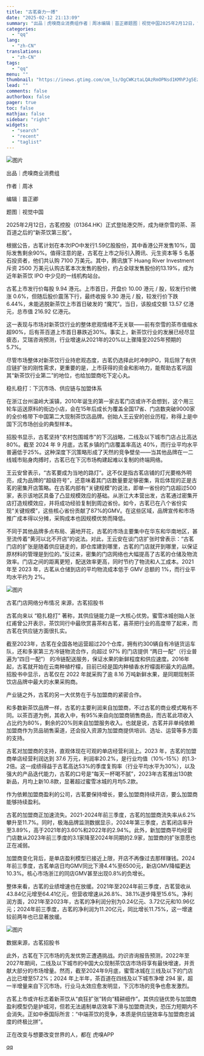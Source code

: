 ```yaml
---
title: "古茗奋力一搏"
date: "2025-02-12 21:13:09"
summary: "出品｜虎嗅商业消费组作者｜周冰编辑｜苗正卿题图｜视觉中国2025年2月12日，古茗控股（01364..."
categories:
  - "qq"
lang:
  - "zh-CN"
translations:
  - "zh-CN"
tags:
  - "qq"
menu: ""
thumbnail: "https://inews.gtimg.com/om_ls/OgCWKztaLQAzRmOPNsd1KMhPJg5Ezc-IEnR7McsIKp6_0AA_640360/0"
lead: ""
comments: false
authorbox: false
pager: true
toc: false
mathjax: false
sidebar: "right"
widgets:
  - "search"
  - "recent"
  - "taglist"
---
```


![图片](https://inews.gtimg.com/om_bt/OD-Cd1r6maFEoBnGscIApwFx0YnAxu-vQe-2b894vRJxEAA/641)

出品｜虎嗅商业消费组  


作者｜周冰

编辑｜苗正卿

题图｜视觉中国

2025年2月12日，古茗控股（01364.HK）正式登陆港交所，成为继奈雪的茶、茶百道之后的“新茶饮第三股”。  


根据公告，古茗计划在本次IPO中发行1.59亿股股份，其中香港公开发售10%，国际发售剩余90%。值得注意的是，古茗在上市之际引入腾讯、元生资本等 5 名基石投资者，他们共认购 7100 万美元。其中，腾讯旗下 Huang River Investment 斥资 2500 万美元认购古茗本次发售的股份，约占全球发售股份的13.19%，成为近年新茶饮 IPO 中少见的一线机构站台。

古茗上市发行价每股 9.94 港元。上市首日，开盘价 10.00 港元 / 股，较发行价微涨 0.6%，但随后股价震荡下行，最终收报 9.30 港元 / 股，较发行价下跌 6.44%，未能逃脱新茶饮上市首日破发的 “魔咒”。当日，该股成交额 13.57 亿港元，总市值 216.92 亿港元。

这一表现与市场对新茶饮行业的整体悲观情绪不无关联——前有奈雪的茶市值缩水超90%，后有茶百道上市首日暴跌近30%。事实上，新茶饮行业的发展已经尽显疲态，艾瑞咨询预测，行业增速从2021年的20%以上骤降至2025年预期的5.7%。

尽管市场整体对新茶饮行业持悲观态度，古茗仍选择此时冲刺IPO，背后除了有供应链扩张的刚性需求，更重要的是，上市获得的资金和影响力，能帮助古茗巩固其“新茶饮行业第二”的地位，也给加盟商吃下定心丸。

稳扎稳打：下沉市场、供应链与加盟体系

在浙江台州温岭大溪镇，2010年诞生的第一家古茗门店或许不会想到，这个用三轮车运送原料的街边小店，会在15年后成长为覆盖全国17省、门店数突破9000家的全价格带下中国第二大现制茶饮店品牌。创始人王云安的创业历程，称得上是中国下沉市场创业的典型样本。

招股书显示，古茗坚持"农村包围城市"的下沉战略，二线及以下城市门店占比高达80%。截至 2024 年 9 月底，古茗乡镇的门店覆盖率高达 40%，而行业平均水平普遍低于25%。这种深度下沉策略形成了天然的竞争壁垒——当其他品牌在一二线城市贴身肉搏时，古茗已在下沉市场构建起难以复制的终端网络。

王云安曾表示，“古茗要成为当地的路灯”。这不仅是指古茗店铺的灯光要格外明亮，成为品牌的“超级符号”，还意味着其门店数量要足够密集，背后体现的正是古茗的密集开店策略。在古茗内部有“关键规模”的说法，即单一省份的门店超过500家，表示该地区具备了凸显规模效应的基础。从浙江大本营出发，古茗通过密集开店打造规模效应，并将成功经验复制到周边省份。如今，古茗已在八个省份实现“关键规模”，这些核心省份贡献了87%的GMV。在这些区域，品牌宣传和市场推广成本得以分摊，采购成本也因规模优势而降低。

不同于其他品牌多点布局、遍地开花，古茗的市场主要集中在华东和华南地区，甚至流传着“黄河以北不开店”的说法。对此，王云安在谈门店扩张时曾表示：“古茗门店的扩张是随着供应链走的，即仓库建到哪里，古茗的门店就开到哪里，以保证原材料的管理是到位的。”反过来，密集的门店网络也大幅提高了古茗的仓储及物流效率。门店之间的距离更短，配送效率更高，同时节约了物流和人工成本。2021 年至 2023 年，古茗从仓储到店的平均物流成本低于 GMV 总额的 1%，而行业平均水平约为 2%。

![图片](https://inews.gtimg.com/om_bt/O5d61tsdzvTROQD3GD2wkiQwA4F9Fmb-2vcjsdcR7T7w8AA/641)

古茗门店网络分布情况 来源，古茗招股书

古茗向来以 “稳扎稳打” 著称，其供应链能力是一大核心优势。蜜雪冰城创始人张红甫曾公开表示，茶饮同行中最欣赏喜茶和古茗，喜茶把行业的高度带了起来，而古茗在供应链方面很扎实。

截至2023年，古茗在全国各地运营超过20个仓库，拥有约300辆自有冷链货运车队，还和多家第三方冷链物流合作，向超过 97% 的门店提供 “两日一配”（行业普遍为“四日一配”） 的冷链配送服务，保证水果的新鲜程度和供应速度。2016年起，古茗就开始在云南种植柠檬，目前已经是国内种植香水柠檬面积最大的品牌。招股书中显示，古茗仅在 2022 年就采购了逾 8.16 万吨新鲜水果，是同期现制茶饮店品牌中最大的水果采购商。

产业链之外，古茗的另一大优势在于与加盟商的紧密合作。

和多数新茶饮品牌一样，古茗的主要利润来自加盟商，不过古茗的商业模式略有不同。以茶百道为例，其收入中，有95%来自向加盟商销售商品，而古茗此项收入占比约为80%，剩余的20%则来自加盟服务收入。也就是说，古茗并非单纯依赖加盟商作为货品销售渠道，还会投入资源为加盟商提供培训、选址、运营等多方面的支持。

古茗对加盟商的支持，直观体现在可观的单店经营利润上。2023 年，古茗的加盟商单店经营利润达到 37.6 万元，利润率20.2%，是行业均值（10%-15%）的1.3-2倍。这一成绩得益于古茗高达53%的季度复购率（行业平均水平为30%），以及强大的产品迭代能力，古茗的口号是“每天一杯喝不腻”，2023年古茗推出130款新品，月均上新10.8款，显著超过蜜雪冰城的月均5.2款。

作为依赖加盟商盈利的公司，古茗要保持增长，要么加盟商持续开店，要么加盟商能够持续盈利。

古茗的加盟商正加速流失。2021-2024年前三季度，古茗的加盟商流失率从6.2%攀升至11.7%。同时，极海品牌监测数据显示，2024年第三季度，古茗闭店率升至3.89%，高于2021年的3.60%和2022年的2.94%。此外，新加盟商平均经营门店数从2023年前三季度的3.1家降至2024年同期的2.9家，加盟商的扩张意愿也正在减弱。

加盟商变化背后，是单店盈利模型已接近上限，开店不再像过去那样赚钱。2024年前三季度，古茗单店日均GMV同比下滑4.4%至6500元，新店GMV降幅更达10.3%。核心市场浙江的同店GMV甚至出现0.8%的负增长。

整体来看，古茗的业绩增速也在放缓。2021年至2024年前三季度，古茗营收从43.84亿元增至64.41亿元，但营收增速从26.8%、38.1%逐步降至15.6%。净利润方面，2021年至2023年，古茗的净利润分别为0.24亿元、3.72亿元和10.96亿元；2024年前三季度，古茗的净利润为11.20亿元，同比增长11.75%，这一增速较前两年也已显著放缓。

![图片](https://inews.gtimg.com/om_bt/Ov87Pia-WQvCV3xWk8ezTYp1yH35xPO8voPmFBTdpUfPUAA/641)

数据来源，古茗招股书

此外，古茗在下沉市场的先发优势正遭遇挑战。灼识咨询报告预测，2022年至2027年期间，二线及以下城市的中国大众现制茶饮店市场将享有最快增速，并贡献大部分的市场增量。然而，截至2024年9月底，蜜雪冰城在三线及以下的门店占比已增至57.2%；2024 年上半年，茶百道在四线及以下城市净增 294 家，超一半增量来自下沉市场，行业马太效应愈发明显，下沉市场的竞争也愈发激烈。

古茗上市或许标志着新茶饮从“疯狂扩张”转向“精耕细作”。其供应链优势与加盟商盈利模型仍是护城河，但若无法遏制单店效率下滑与加盟商流失，恐压力短期内不会消失。正如中泰国际所言：“中端茶饮的竞争，本质是供应链效率与加盟商忠诚度的终极比拼”。

正在改变与想要改变世界的人，都在 虎嗅APP

[qq](https://new.qq.com/rain/a/20250212A090X000)
